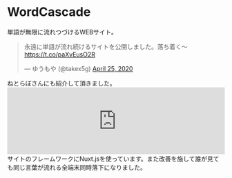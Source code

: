 # WordCascade
単語が無限に流れつづけるWEBサイト。
<blockquote class="twitter-tweet"><p lang="ja" dir="ltr">永遠に単語が流れ続けるサイトを公開しました。落ち着く～<a href="https://t.co/paXvEusO2R">https://t.co/paXvEusO2R</a></p>&mdash; ゆうもや (@takex5g) <a href="https://twitter.com/takex5g/status/1254075735557300225?ref_src=twsrc%5Etfw">April 25, 2020</a></blockquote> 
ねとらぼさんにも紹介して頂きました。
<iframe 
  class="hatenablogcard" 
  style="width:100%;height:155px;max-width:680px;" 
  title="ランダムな単語が延々流れ落ちるサイトが癒やされる　「なんだか落ち着く」「スクリーンセーバーにしたい」" 
  src="https://hatenablog-parts.com/embed?url=https://nlab.itmedia.co.jp/nl/articles/2004/30/news110.html" 
  width="300" height="150" frameborder="0" scrolling="no">
</iframe>
サイトのフレームワークにNuxt.jsを使っています。また改善を施して誰が見ても同じ言葉が流れる全端末同時落下になりました。

